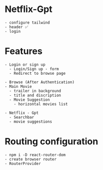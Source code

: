 # Netflix-Gpt
    - configure tailwind
    - header ✅
    - login
  
# Features
    - Login or sign up 
      - Login/Sign up - form
      - Redirect to browse page

    - Browse (After Authentication)
    - Main Movie
      - trailer in background
      - title and discription
      - Movie Suggestion
        - horizontal movies list

    - Netflix - Gpt
      - Searchbar
      - movie suggestions

# Routing configuration 
    - npm i -D react-router-dom
    - create browser router
    - RouterProvider
